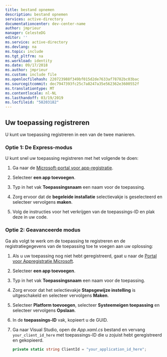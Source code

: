 ```yaml
---
title: bestand opnemen
description: bestand opnemen
services: active-directory
documentationcenter: dev-center-name
author: jmprieur
manager: CelesteDG
editor: ''
ms.service: active-directory
ms.devlang: na
ms.topic: include
ms.tgt_pltfrm: na
ms.workload: identity
ms.date: 09/17/2018
ms.author: jmprieur
ms.custom: include file
ms.openlocfilehash: 220723988f349bf015d2de7633af78782bc03bac
ms.sourcegitcommit: dec7947393fc25c7a8247a35e562362e3600552f
ms.translationtype: MT
ms.contentlocale: nl-NL
ms.lasthandoff: 03/19/2019
ms.locfileid: "58203182"
---
```

## <a name="register-your-application"></a>Uw toepassing registreren

U kunt uw toepassing registreren in een van de twee manieren.

### <a name="option-1-express-mode"></a>Optie 1: De Express-modus

U kunt snel uw toepassing registreren met het volgende te doen:
1. Ga naar de [Microsoft-portal voor app-registratie](https://apps.dev.microsoft.com/portal/register-app?appType=mobileAndDesktopApp&appTech=windowsDesktop&step=configure).

2. Selecteer **een app toevoegen**.

3. Typ in het vak **Toepassingsnaam** een naam voor de toepassing.

4. Zorg ervoor dat de **begeleide installatie** selectievakje is geselecteerd en selecteer vervolgens **maken**.

5. Volg de instructies voor het verkrijgen van de toepassings-ID en plak deze in uw code.

### <a name="option-2-advanced-mode"></a>Optie 2: Geavanceerde modus

Ga als volgt te werk om de toepassing te registreren en de registratiegegevens van de toepassing toe te voegen aan uw oplossing:
1. Als u uw toepassing nog niet hebt geregistreerd, gaat u naar de [Portal voor Appregistratie Microsoft](https://apps.dev.microsoft.com/portal/register-app).

2. Selecteer **een app toevoegen**.

3. Typ in het vak **Toepassingsnaam** een naam voor de toepassing.

4. Zorg ervoor dat het selectievakje **Stapsgewijze instelling** is uitgeschakeld en selecteer vervolgens **Maken**.

5. Selecteer **Platform toevoegen**, selecteer **Systeemeigen toepassing** en selecteer vervolgens **Opslaan**.

6. In de **toepassings-ID** vak, kopieert u de GUID.

7. Ga naar Visual Studio, open de *App.xaml.cs* bestand en vervang `your_client_id_here` met toepassings-ID die u zojuist hebt geregistreerd en gekopieerd.

    ```csharp
    private static string ClientId = "your_application_id_here";
    ```
